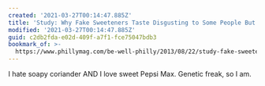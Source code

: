 ```yaml
---
created: '2021-03-27T00:14:47.885Z'
title: 'Study: Why Fake Sweeteners Taste Disgusting to Some People But Not Others'
modified: '2021-03-27T00:14:47.885Z'
guid: c2db2fda-e02d-409f-a7f1-fce75047bdb3
bookmark_of: >-
  https://www.phillymag.com/be-well-philly/2013/08/22/study-fake-sweeteners-taste-disgusting-people/
---
```

I hate soapy coriander AND I love sweet Pepsi Max. Genetic freak, so I am.
